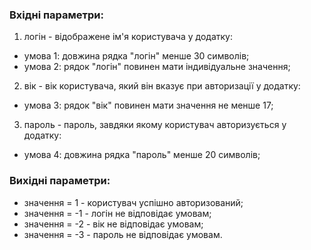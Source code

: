 ### Вхідні параметри:
1. логін - відображене ім'я користувача у додатку:
- умова 1: довжина рядка "логін" менше 30 символів;
- умова 2: рядок "логін" повинен мати індивідуальне значення;
2. вік - вік користувача, який він вказує при авторизації у додатку:
- умова 3: рядок "вік" повинен мати значення не менше 17;
3. пароль - пароль, завдяки якому користувач авторизується у додатку:
- умова 4: довжина рядка "пароль" менше 20 символів;
### Вихідні параметри:
- значення = 1 - користувач успішно авторизований;
- значення = -1 - логін не відповідає умовам;
- значення = -2 - вік не відповідає умовам;
- значення = -3 - пароль не відповідає умовам.
